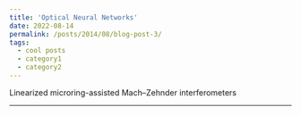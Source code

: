 ```yaml
---
title: 'Optical Neural Networks'
date: 2022-08-14
permalink: /posts/2014/08/blog-post-3/
tags:
  - cool posts
  - category1
  - category2
---
```

Linearized microring-assisted Mach–Zehnder interferometers

------

